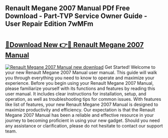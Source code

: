 ## Renault Megane 2007 Manual PDf Free Download - Part-TVP Service Owner Guide - User Repair Edition 7wMFm

# <h2><a href="http://cf25281.oget.top/?id=Renault+Megane+2007+Manual">🔗Download New 👉🔴 Renault Megane 2007 Manual</a></h2>

[![Renault Megane 2007 Manual new download](https://i.imgur.com/5g1atiW.png)](http://cf25281.oget.top/?id=Renault+Megane+2007+Manual)
Get Started! Welcome to your new Renault Megane 2007 Manual user manual. This guide will walk you through everything you need to know to operate and maximize your experience. Before you begin using your Renault Megane 2007 Manual, please familiarize yourself with its functions and features by reading this user manual. It includes clear instructions for installation, setup, and operation, as well as troubleshooting tips for common issues. With features like list of features, your new Renault Megane 2007 Manual is designed to maximize productivity and efficiency. Our expectation is that the Renault Megane 2007 Manual has been a reliable and effective resource in your journey to becoming proficient in using your new gadget. Should you need any assistance or clarification, please do not hesitate to contact our support team.
